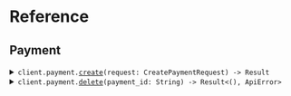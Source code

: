 # Reference
## Payment
<details><summary><code>client.payment.<a href="/src/api/resources/payment/client.rs">create</a>(request: CreatePaymentRequest) -> Result<String, ApiError></code></summary>
<dl>
<dd>

#### 🔌 Usage

<dl>
<dd>

<dl>
<dd>

```rust
use seed_idempotency_headers::prelude::*;
use std::collections::HashMap;

#[tokio::main]
async fn main() {
    let config = ClientConfig {
        token: Some("<token>".to_string()),
        ..Default::default()
    };
    let client = IdempotencyHeadersClient::new(config).expect("Failed to build client");
    client
        .payment
        .create(
            &CreatePaymentRequest {
                amount: 1,
                currency: Currency::Usd,
            },
            None,
        )
        .await;
}
```
</dd>
</dl>
</dd>
</dl>

#### ⚙️ Parameters

<dl>
<dd>

<dl>
<dd>

**amount:** `i64` 
    
</dd>
</dl>

<dl>
<dd>

**currency:** `Currency` 
    
</dd>
</dl>
</dd>
</dl>


</dd>
</dl>
</details>

<details><summary><code>client.payment.<a href="/src/api/resources/payment/client.rs">delete</a>(payment_id: String) -> Result<(), ApiError></code></summary>
<dl>
<dd>

#### 🔌 Usage

<dl>
<dd>

<dl>
<dd>

```rust
use seed_idempotency_headers::prelude::*;

#[tokio::main]
async fn main() {
    let config = ClientConfig {
        token: Some("<token>".to_string()),
        ..Default::default()
    };
    let client = IdempotencyHeadersClient::new(config).expect("Failed to build client");
    client.payment.delete(&"paymentId".to_string(), None).await;
}
```
</dd>
</dl>
</dd>
</dl>

#### ⚙️ Parameters

<dl>
<dd>

<dl>
<dd>

**payment_id:** `String` 
    
</dd>
</dl>
</dd>
</dl>


</dd>
</dl>
</details>
